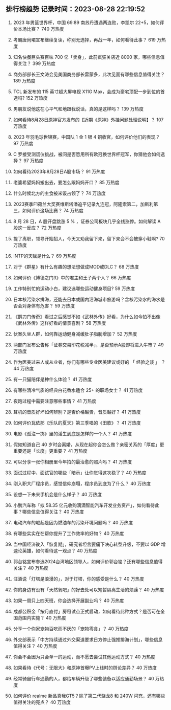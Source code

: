 
## 排行榜趋势 记录时间：2023-08-28 22:19:52
  
  1. 2023 年男篮世界杯，中国 69:89 南苏丹遭遇两连败，李凯尔 22+5，如何评价本场比赛？ 740 万热度
    
  2. 考霸唐尚珺宣布继续复读，称别无选择，再战一年，如何看待此事？ 619 万热度
    
  3. 知名快餐巨头赛百味 700 亿「卖身」，此前疯狂关店近 8000 家，哪些信息值得关注？ 399 万热度
    
  4. 商务部部长王文涛会见美国商务部长雷蒙多，此次见面有哪些信息值得关注？ 189 万热度
    
  5. TCL 新发布的 115 英寸超大屏电视 X11G Max，会成为豪宅顶配一步到位的首选吗? 152 万热度
    
  6. 男朋友说他这在心平气和地跟我说话，真的是这样吗？ 139 万热度
    
  7. 如何看待8月28日原神官方发布的【近期《原神》外挂问题处理说明】？ 107 万热度
    
  8. 2023 年羽毛球世锦赛，中国队 1 金 1 银 4 铜收官，如何评价他们的表现？ 97 万热度
    
  9. C 罗接受测谎仪挑战，被问是否愿用所有欧冠换世界杯冠军，你猜他会如何选择？ 97 万热度
    
  10. 如何看待2023年8月28日A股市场？ 91 万热度
    
  11. 老婆希望妈妈搬出去，要怎么跟妈妈开口？ 85 万热度
    
  12. 什么时候北方的主食被米饭占领了？ 74 万热度
    
  13. 2023赛季F1荷兰大奖赛维斯塔潘追平记录九连冠，阿隆索第二，加斯利第三，如何评价这场比赛？ 74 万热度
    
  14. 8 月 28 日，A 股开盘跳涨 5 % ，证券公司板块几乎全线涨停。如何解读 A 股这一反应？ 72 万热度
    
  15. 提了离职，领导开始招人，今天又劝我留下来，留下来会不会被穿小鞋啊? 70 万热度
    
  16. INTP的天赋是什么？ 69 万热度
    
  17. 对于《群星》有什么有趣的想法想做成MOD或DLC？ 68 万热度
    
  18. 如何评价《博德之门3》中的君主和王子两个人？ 66 万热度
    
  19. 工作特别忙的运动小白，建议选哪些运动健身项目? 59 万热度
    
  20. 日本核污染水排海，还能去日本或国内沿海城市旅游吗？含核污染水的海水是否会对身体有危害？ 59 万热度
    
  21. 《鹊刀门传奇》看过之后感觉不如《武林外传》好看，为什么如今拍不出像《武林外传》这样好看的情景喜剧？ 58 万热度
    
  22. 伏案久坐人群，如何靠运动健身减缓肚子脂肪增加？ 52 万热度
    
  23. 两部门发布公告称「证券交易印花税减半」，是否预示A股即将进入牛市？ 49 万热度
    
  24. 作为医美过来人或从业者，你们有哪些专业医美建议或好的 「 经验之谈 」 ？ 44 万热度
    
  25. 有一只猫陪伴是种什么体验？ 41 万热度
    
  26. 有哪些清冷气质的经典白花香水适合 25+ 的职场女士？ 41 万热度
    
  27. 夜跑过程中需要注意哪些事情？ 41 万热度
    
  28. 耳机的音质好坏如何辨别？是否价格越贵，音质越好？ 41 万热度
    
  29. 如何评价瓦依那《乐队的夏天》第三季唱的《田歌》？ 41 万热度
    
  30. 电影《孤注一掷》里的潘生到底是怎样的一个人？ 41 万热度
    
  31. 假如知道自己 40 岁时会离婚，从现在起你会怎么做？亲密关系的「厚度」更重要还是「长度」更重要？ 41 万热度
    
  32. 可以分享一张你相册里今年拍的最治愈的照片吗？ 41 万热度
    
  33. 面试过程中，面试官的哪些「暗示」让你觉得这次稳了？ 40 万热度
    
  34. 刚入职大厂程序员，感觉信仰崩塌，程序员到底为了什么？ 40 万热度
    
  35. 设想一下未来手机会是什么样子？ 40 万热度
    
  36. 小鹏汽车称「拟 58.35 亿元收购滴滴智能汽车开发业务资产」，如何看待此事？哪些信息值得关注？ 40 万热度
    
  37. 电动汽车的崛起是因为燃油车的污染环境问题吗？ 40 万热度
    
  38. 有哪些实实在在帮你提升了工作效率的好物？ 40 万热度
    
  39. 当中国经济驶入「恢复期」，研究者坦言要痛下决心转型升级，不要以 GDP 增速论英雄，如何看待这一观点？ 40 万热度
    
  40. 郭台铭宣布参选2024台湾地区领导人，如何评价郭台铭？还有哪些信息值得关注？ 40 万热度
    
  41. 汪涵说「灯塔是浪漫的」，对于灯塔，你的感受是什么？ 40 万热度
    
  42. 你的身边有没有「天然氧吧」的好去处可以短暂隔离生活的烦躁？ 40 万热度
    
  43. 如果一周只上四天班，你会选择开展副业吗？ 40 万热度
    
  44. 成都公积金「按月直付」房租试点正式启动，如何看待此种方式？是否可在全国范围内实施？ 40 万热度
    
  45. 分享一个你家宠物百吃而不厌的「宠物零食」？ 40 万热度
    
  46. 外交部表示「中方持续通过外交渠道要求日方停止强推排海计划」，哪些信息值得关注？ 40 万热度
    
  47. 你会不会因为只会单一的运动，而不愿去尝试其他运动方式？ 40 万热度
    
  48. 如果看待《代号：无限大》和原神首曝PV上线时的舆论差异？ 40 万热度
    
  49. 经常骑自行车通勤的人，都给车辆升级了哪些装备以适应通勤场景？ 40 万热度
    
  50. 如何评价 realme 新品真我GT5？除了第二代骁龙8 和 240W 闪充，还有哪些值得关注的亮点？ 40 万热度
    